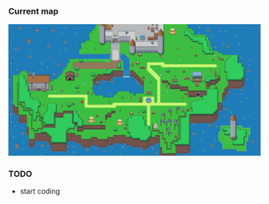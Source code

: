 ### Current map

![Current image of map](/assets/Images/Tiled/tmx/newmap.png)

### TODO

- start coding